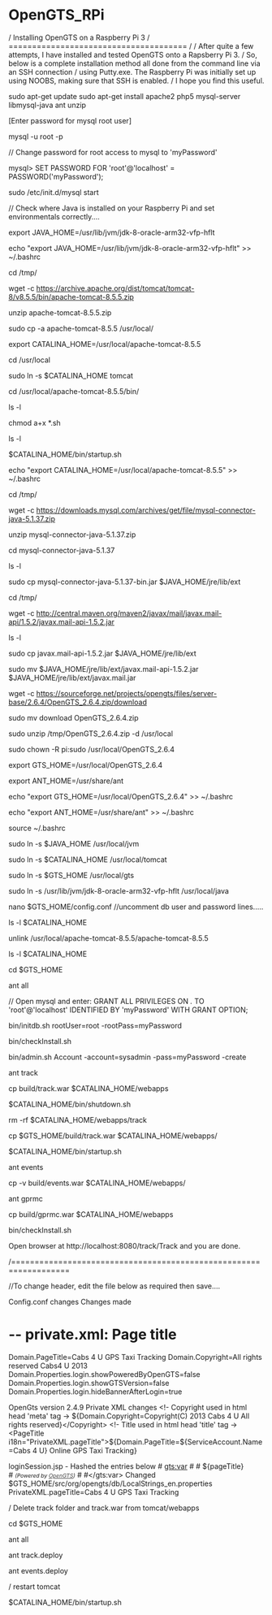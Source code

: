 # OpenGTS_RPi
/ Installing OpenGTS on a Raspberry Pi 3
/ ======================================
/ 
/ After quite a few attempts, I have installed and tested OpenGTS onto a Rapsberry Pi 3.
/ So, below is a complete installation method all done from the command line via an SSH connection
/ using Putty.exe. The Raspberry Pi was initially set up using NOOBS, making sure that SSH is enabled.
/ I hope you find this useful.

sudo apt-get update
sudo apt-get install apache2 php5 mysql-server libmysql-java ant unzip

[Enter password for mysql root user]

mysql -u root -p

// Change password for root access to mysql to 'myPassword'

mysql> SET PASSWORD FOR 'root'@'localhost' = PASSWORD('myPassword');

sudo /etc/init.d/mysql start

// Check where Java is installed on your Raspberry Pi and set environmentals correctly....

export JAVA_HOME=/usr/lib/jvm/jdk-8-oracle-arm32-vfp-hflt

echo "export JAVA_HOME=/usr/lib/jvm/jdk-8-oracle-arm32-vfp-hflt" >> ~/.bashrc

cd /tmp/

wget -c https://archive.apache.org/dist/tomcat/tomcat-8/v8.5.5/bin/apache-tomcat-8.5.5.zip

unzip apache-tomcat-8.5.5.zip

sudo cp -a apache-tomcat-8.5.5 /usr/local/

export CATALINA_HOME=/usr/local/apache-tomcat-8.5.5

cd /usr/local

sudo ln -s $CATALINA_HOME tomcat

cd /usr/local/apache-tomcat-8.5.5/bin/

ls -l

chmod a+x *.sh

ls -l

$CATALINA_HOME/bin/startup.sh

echo "export CATALINA_HOME=/usr/local/apache-tomcat-8.5.5" >> ~/.bashrc

cd /tmp/

wget -c https://downloads.mysql.com/archives/get/file/mysql-connector-java-5.1.37.zip

unzip mysql-connector-java-5.1.37.zip

cd mysql-connector-java-5.1.37

ls -l

sudo cp mysql-connector-java-5.1.37-bin.jar $JAVA_HOME/jre/lib/ext

cd /tmp/

wget -c http://central.maven.org/maven2/javax/mail/javax.mail-api/1.5.2/javax.mail-api-1.5.2.jar

ls -l

sudo cp javax.mail-api-1.5.2.jar $JAVA_HOME/jre/lib/ext

sudo mv $JAVA_HOME/jre/lib/ext/javax.mail-api-1.5.2.jar $JAVA_HOME/jre/lib/ext/javax.mail.jar

wget -c https://sourceforge.net/projects/opengts/files/server-base/2.6.4/OpenGTS_2.6.4.zip/download

sudo mv download OpenGTS_2.6.4.zip

sudo unzip /tmp/OpenGTS_2.6.4.zip -d /usr/local

sudo chown -R pi:sudo /usr/local/OpenGTS_2.6.4

export GTS_HOME=/usr/local/OpenGTS_2.6.4

export ANT_HOME=/usr/share/ant

echo "export GTS_HOME=/usr/local/OpenGTS_2.6.4" >> ~/.bashrc

echo "export ANT_HOME=/usr/share/ant" >> ~/.bashrc

source ~/.bashrc

sudo ln -s $JAVA_HOME /usr/local/jvm

sudo ln -s $CATALINA_HOME /usr/local/tomcat

sudo ln -s $GTS_HOME /usr/local/gts

sudo ln -s /usr/lib/jvm/jdk-8-oracle-arm32-vfp-hflt /usr/local/java

nano $GTS_HOME/config.conf //uncomment db user and password lines.....

ls -l $CATALINA_HOME

unlink /usr/local/apache-tomcat-8.5.5/apache-tomcat-8.5.5

ls -l $CATALINA_HOME

cd $GTS_HOME

ant all

// Open mysql and enter: GRANT ALL PRIVILEGES ON *.* TO 'root'@'localhost' IDENTIFIED BY 'myPassword' WITH GRANT OPTION;

bin/initdb.sh rootUser=root -rootPass=myPassword

bin/checkInstall.sh

bin/admin.sh Account -account=sysadmin -pass=myPassword -create

ant track

cp build/track.war $CATALINA_HOME/webapps

$CATALINA_HOME/bin/shutdown.sh

rm -rf $CATALINA_HOME/webapps/track

cp $GTS_HOME/build/track.war $CATALINA_HOME/webapps/

$CATALINA_HOME/bin/startup.sh

ant events

cp -v build/events.war $CATALINA_HOME/webapps/

ant gprmc

cp build/gprmc.war $CATALINA_HOME/webapps

bin/checkInstall.sh

Open browser at http://localhost:8080/track/Track and you are done.

/==================================================================

//To change header, edit the file below as required then save....

Config.conf changes  Changes made
# -- private.xml: Page title
Domain.PageTitle=Cabs 4 U GPS Taxi Tracking
Domain.Copyright=All rights reserved Cabs4 U 2013
Domain.Properties.login.showPoweredByOpenGTS=false
Domain.Properties.login.showGTSVersion=false
Domain.Properties.login.hideBannerAfterLogin=true

OpenGts version 2.4.9
Private XML changes
    <!- Copyright used in html head 'meta' tag ->
    <Copyright>${Domain.Copyright=Copyright(C) 2013 Cabs 4 U All rights reserved}</Copyright>
    <!- Title used in html head 'title' tag ->
    <PageTitle i18n="PrivateXML.pageTitle">${Domain.PageTitle=${ServiceAccount.Name=Cabs 4 U} Online GPS Taxi Tracking}</PageTitle>

loginSession.jsp   - Hashed the entries below
    # <gts:var>
     # <td class="titleText" valign="center">
     #   ${pageTitle}<br>
      #  <font style="font-size: 8pt;"><i>(Powered by <a href="http://www.opengts.org" target="_blank" style="color:#444444;">OpenGTS</a>)</i></font>
     # </td>
      #</gts:var>
Changed
$GTS_HOME/src/org/opengts/db/LocalStrings_en.properties 
PrivateXML.pageTitle=Cabs 4 U GPS Taxi Tracking


/ Delete track folder and track.war from tomcat/webapps

cd $GTS_HOME

ant all

ant track.deploy

ant events.deploy

/ restart tomcat

$CATALINA_HOME/bin/startup.sh

